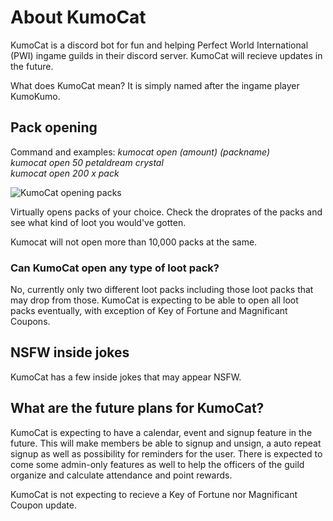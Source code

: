 # About KumoCat

KumoCat is a discord bot for fun and helping Perfect World International (PWI) ingame guilds in their discord server. KumoCat will recieve updates in the future.

What does KumoCat mean?
It is simply named after the ingame player KumoKumo.

## Pack opening
Command and examples: 
*kumocat open (amount) (packname)*  
*kumocat open 50 petaldream crystal*  
*kumocat open 200 x pack*

![KumoCat opening packs](https://i.imgur.com/Tn0OYbL.png)

Virtually opens packs of your choice.
Check the droprates of the packs and see what kind of loot you would've gotten.

Kumocat will not open more than 10,000 packs at the same.

### Can KumoCat open any type of loot pack?
No, currently only two different loot packs including those loot packs that may drop from those.
KumoCat is expecting to be able to open all loot packs eventually, with exception of Key of Fortune and Magnificant Coupons.

## NSFW inside jokes
KumoCat has a few inside jokes that may appear NSFW. 

## What are the future plans for KumoCat?

KumoCat is expecting to have a calendar, event and signup feature in the future. This will make members be able to signup and unsign, a auto repeat signup as well as possibility for reminders for the user.
There is expected to come some admin-only features as well to help the officers of the guild organize and calculate attendance and point rewards.

KumoCat is not expecting to recieve a Key of Fortune nor Magnificant Coupon update.
